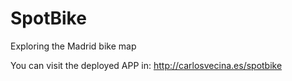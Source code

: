 # SpotBike
Exploring the Madrid bike map

You can visit the deployed APP in:
http://carlosvecina.es/spotbike

